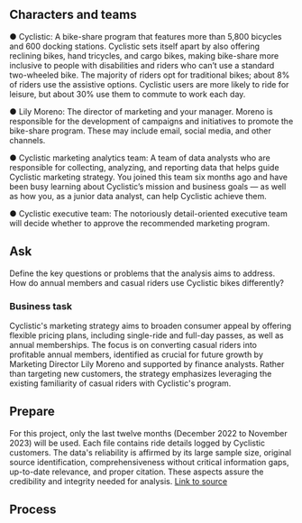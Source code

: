 ## Characters and teams
● Cyclistic: A bike-share program that features more than 5,800 bicycles and 600 docking stations. Cyclistic sets itself
apart by also offering reclining bikes, hand tricycles, and cargo bikes, making bike-share more inclusive to people with
disabilities and riders who can’t use a standard two-wheeled bike. The majority of riders opt for traditional bikes; about
8% of riders use the assistive options. Cyclistic users are more likely to ride for leisure, but about 30% use them to
commute to work each day.

● Lily Moreno: The director of marketing and your manager. Moreno is responsible for the development of campaigns
and initiatives to promote the bike-share program. These may include email, social media, and other channels.

● Cyclistic marketing analytics team: A team of data analysts who are responsible for collecting, analyzing, and
reporting data that helps guide Cyclistic marketing strategy. You joined this team six months ago and have been busy
learning about Cyclistic’s mission and business goals — as well as how you, as a junior data analyst, can help Cyclistic
achieve them.

● Cyclistic executive team: The notoriously detail-oriented executive team will decide whether to approve the
recommended marketing program.

## Ask
Define the key questions or problems that the analysis aims to address. How do annual members and casual riders use Cyclistic bikes differently?

### Business task
Cyclistic's marketing strategy aims to broaden consumer appeal by offering flexible pricing plans, including single-ride and full-day passes, as well as annual memberships. 
The focus is on converting casual riders into profitable annual members, identified as crucial for future growth by Marketing Director Lily Moreno and supported by finance analysts. 
Rather than targeting new customers, the strategy emphasizes leveraging the existing familiarity of casual riders with Cyclistic's program. 


## Prepare
For this project, only the last twelve months (December 2022 to November 2023) will be used. Each file contains ride details logged by Cyclistic customers. 
The data's reliability is affirmed by its large sample size, original source identification, comprehensiveness without critical information gaps, up-to-date relevance, and proper citation. 
These aspects assure the credibility and integrity needed for analysis. [Link to source](https://divvy-tripdata.s3.amazonaws.com/index.html)

## Process

